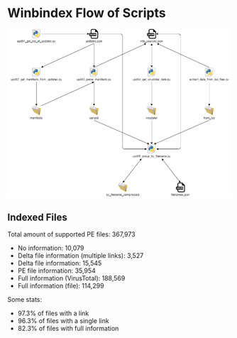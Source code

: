 # Winbindex Flow of Scripts

![winbindex-scripts-flow.png](winbindex-scripts-flow.png)

## Indexed Files

<!--FileStats-->
Total amount of supported PE files: 367,973

* No information: 10,079
* Delta file information (multiple links): 3,527
* Delta file information: 15,545
* PE file information: 35,954
* Full information (VirusTotal): 188,569
* Full information (file): 114,299

Some stats:

* 97.3% of files with a link
* 96.3% of files with a single link
* 82.3% of files with full information
<!--/FileStats-->
